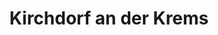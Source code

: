 ---
title: Kirchdorf an der Krems
url: /kirchdorf-an-der-krems/
latitude: 47.905
longitude: 14.12
---